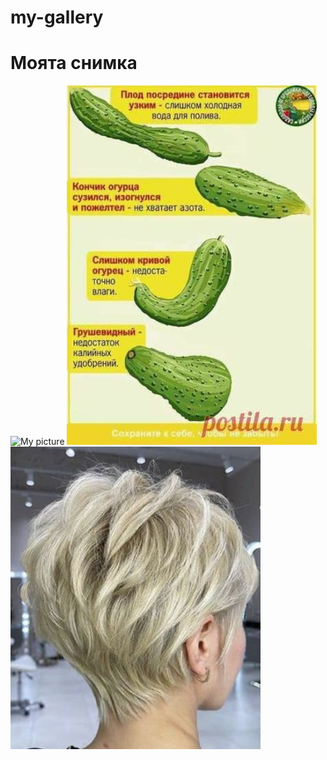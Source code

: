 # my-gallery
<!DOCTYPE html>
<html>
<head>
  <meta charset="UTF-8">
  <title>My Photo</title>
</head>
<body>
  <h1>Моята снимка</h1>
  <img src="IMG_6596 copy.jpg" alt="My picture" width="400">
</body>
</html>
 <img src="dc077a723c0de75a7380a07af4f80609.jpg" alt="My picture" width="400">
  <img src="37a7bd0d9c18c4f4cb669aa07754d475.jpg" alt="My picture" width="400">
</body>
</html>

